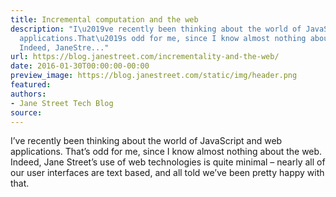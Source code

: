 ```yaml
---
title: Incremental computation and the web
description: "I\u2019ve recently been thinking about the world of JavaScript and web
  applications.That\u2019s odd for me, since I know almost nothing about the web.
  Indeed, JaneStre..."
url: https://blog.janestreet.com/incrementality-and-the-web/
date: 2016-01-30T00:00:00-00:00
preview_image: https://blog.janestreet.com/static/img/header.png
featured:
authors:
- Jane Street Tech Blog
source:
---
```


<p>I&rsquo;ve recently been thinking about the world of JavaScript and web applications.
That&rsquo;s odd for me, since I know almost nothing about the web. Indeed, Jane
Street&rsquo;s use of web technologies is quite minimal &ndash; nearly all of our user
interfaces are text based, and all told we&rsquo;ve been pretty happy with that.</p>


